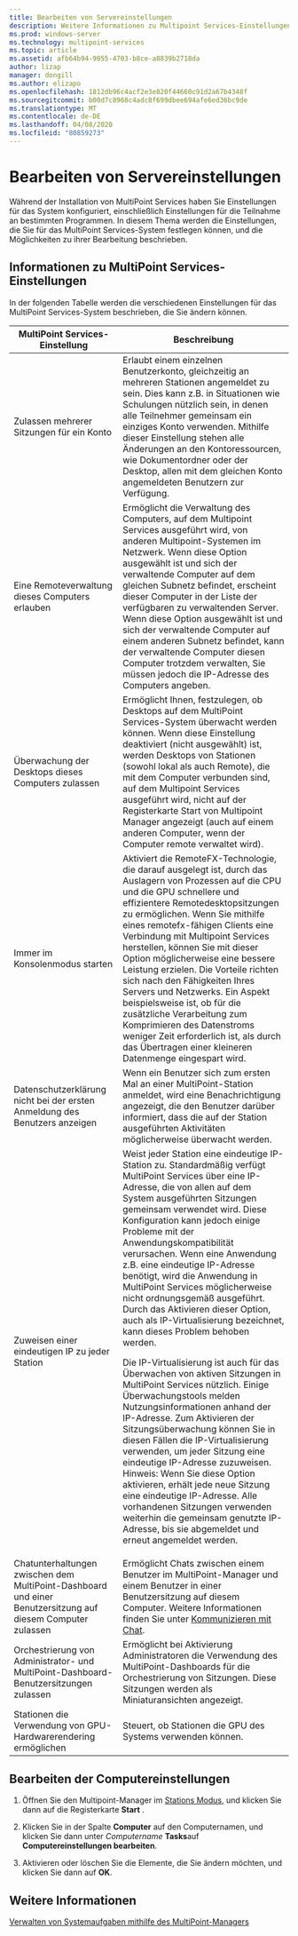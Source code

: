 ```yaml
---
title: Bearbeiten von Servereinstellungen
description: Weitere Informationen zu Multipoint Services-Einstellungen
ms.prod: windows-server
ms.technology: multipoint-services
ms.topic: article
ms.assetid: afb64b94-9055-4703-b8ce-a8839b2718da
author: lizap
manager: dongill
ms.author: elizapo
ms.openlocfilehash: 1812db96c4acf2e3e820f44660c91d2a67b4348f
ms.sourcegitcommit: b00d7c8968c4adc8f699dbee694afe6ed36bc9de
ms.translationtype: MT
ms.contentlocale: de-DE
ms.lasthandoff: 04/08/2020
ms.locfileid: "80859273"
---
```

# <a name="edit-server-settings"></a>Bearbeiten von Servereinstellungen
Während der Installation von MultiPoint Services haben Sie Einstellungen für das System konfiguriert, einschließlich Einstellungen für die Teilnahme an bestimmten Programmen. In diesem Thema werden die Einstellungen, die Sie für das MultiPoint Services-System festlegen können, und die Möglichkeiten zu ihrer Bearbeitung beschrieben.  
  
## <a name="about-multipoint-services-settings"></a>Informationen zu MultiPoint Services-Einstellungen  
In der folgenden Tabelle werden die verschiedenen Einstellungen für das MultiPoint Services-System beschrieben, die Sie ändern können.  
  
|MultiPoint Services-Einstellung|Beschreibung|  
|-----------------------------------------------------------------------------------------|---------------|  
|Zulassen mehrerer Sitzungen für ein Konto|Erlaubt einem einzelnen Benutzerkonto, gleichzeitig an mehreren Stationen angemeldet zu sein. Dies kann z.B. in Situationen wie Schulungen nützlich sein, in denen alle Teilnehmer gemeinsam ein einziges Konto verwenden. Mithilfe dieser Einstellung stehen alle Änderungen an den Kontoressourcen, wie Dokumentordner oder der Desktop, allen mit dem gleichen Konto angemeldeten Benutzern zur Verfügung.|  
|Eine Remoteverwaltung dieses Computers erlauben|Ermöglicht die Verwaltung des Computers, auf dem Multipoint Services ausgeführt wird, von anderen Multipoint-Systemen im Netzwerk. Wenn diese Option ausgewählt ist und sich der verwaltende Computer auf dem gleichen Subnetz befindet, erscheint dieser Computer in der Liste der verfügbaren zu verwaltenden Server. Wenn diese Option ausgewählt ist und sich der verwaltende Computer auf einem anderen Subnetz befindet, kann der verwaltende Computer diesen Computer trotzdem verwalten, Sie müssen jedoch die IP-Adresse des Computers angeben.|
|Überwachung der Desktops dieses Computers zulassen|Ermöglicht Ihnen, festzulegen, ob Desktops auf dem MultiPoint Services-System überwacht werden können. Wenn diese Einstellung deaktiviert (nicht ausgewählt) ist, werden Desktops von Stationen (sowohl lokal als auch Remote), die mit dem Computer verbunden sind, auf dem Multipoint Services ausgeführt wird, nicht auf der Registerkarte Start von Multipoint Manager angezeigt (auch auf einem anderen Computer, wenn der Computer remote verwaltet wird).|  
|Immer im Konsolenmodus starten|Aktiviert die RemoteFX-Technologie, die darauf ausgelegt ist, durch das Auslagern von Prozessen auf die CPU und die GPU schnellere und effizientere Remotedesktopsitzungen zu ermöglichen. Wenn Sie mithilfe eines remotefx-fähigen Clients eine Verbindung mit Multipoint Services herstellen, können Sie mit dieser Option möglicherweise eine bessere Leistung erzielen. Die Vorteile richten sich nach den Fähigkeiten Ihres Servers und Netzwerks. Ein Aspekt beispielsweise ist, ob für die zusätzliche Verarbeitung zum Komprimieren des Datenstroms weniger Zeit erforderlich ist, als durch das Übertragen einer kleineren Datenmenge eingespart wird.|  
|Datenschutzerklärung nicht bei der ersten Anmeldung des Benutzers anzeigen|Wenn ein Benutzer sich zum ersten Mal an einer MultiPoint-Station anmeldet, wird eine Benachrichtigung angezeigt, die den Benutzer darüber informiert, dass die auf der Station ausgeführten Aktivitäten möglicherweise überwacht werden.|  
|Zuweisen einer eindeutigen IP zu jeder Station|Weist jeder Station eine eindeutige IP-Station zu. Standardmäßig verfügt MultiPoint Services über eine IP-Adresse, die von allen auf dem System ausgeführten Sitzungen gemeinsam verwendet wird. Diese Konfiguration kann jedoch einige Probleme mit der Anwendungskompatibilität verursachen. Wenn eine Anwendung z.B. eine eindeutige IP-Adresse benötigt, wird die Anwendung in MultiPoint Services möglicherweise nicht ordnungsgemäß ausgeführt. Durch das Aktivieren dieser Option, auch als IP-Virtualisierung bezeichnet, kann dieses Problem behoben werden.<p>Die IP-Virtualisierung ist auch für das Überwachen von aktiven Sitzungen in MultiPoint Services nützlich. Einige Überwachungstools melden Nutzungsinformationen anhand der IP-Adresse. Zum Aktivieren der Sitzungsüberwachung können Sie in diesen Fällen die IP-Virtualisierung verwenden, um jeder Sitzung eine eindeutige IP-Adresse zuzuweisen. Hinweis: Wenn Sie diese Option aktivieren, erhält jede neue Sitzung eine eindeutige IP-Adresse. Alle vorhandenen Sitzungen verwenden weiterhin die gemeinsam genutzte IP-Adresse, bis sie abgemeldet und erneut angemeldet werden.|  
|Chatunterhaltungen zwischen dem MultiPoint-Dashboard und einer Benutzersitzung auf diesem Computer zulassen|Ermöglicht Chats zwischen einem Benutzer im MultiPoint-Manager und einem Benutzer in einer Benutzersitzung auf diesem Computer. Weitere Informationen finden Sie unter [Kommunizieren mit Chat](Use-IM.md).|  
|Orchestrierung von Administrator- und MultiPoint-Dashboard-Benutzersitzungen zulassen|Ermöglicht bei Aktivierung Administratoren die Verwendung des MultiPoint-Dashboards für die Orchestrierung von Sitzungen. Diese Sitzungen werden als Miniaturansichten angezeigt.|  
|Stationen die Verwendung von GPU-Hardwarerendering ermöglichen|Steuert, ob Stationen die GPU des Systems verwenden können.|   
  
## <a name="editing-the-computer-settings"></a>Bearbeiten der Computereinstellungen  
  
1.  Öffnen Sie den Multipoint-Manager im [Stations Modus](Switch-Between-Modes.md), und klicken Sie dann auf die Registerkarte **Start** .  
  
2.  Klicken Sie in der Spalte **Computer** auf den Computernamen, und klicken Sie dann unter *Computername* **Tasks**auf **Computereinstellungen bearbeiten**.  
  
3.  Aktivieren oder löschen Sie die Elemente, die Sie ändern möchten, und klicken Sie dann auf **OK**.  
  
## <a name="see-also"></a>Weitere Informationen  
[Verwalten von Systemaufgaben mithilfe des MultiPoint-Managers](Manage-System-Tasks-Using-MultiPoint-Manager.md)  
  
